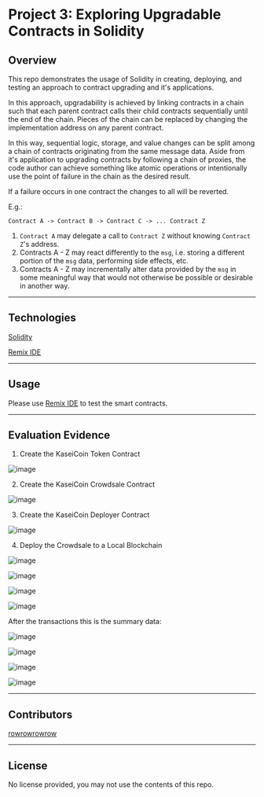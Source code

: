 # Project 3: Exploring Upgradable Contracts in Solidity

## Overview

This repo demonstrates the usage of Solidity in creating, deploying, and testing an approach to contract upgrading and it's applications.

In this approach, upgradability is achieved by linking contracts in a chain such that each parent contract calls their child contracts sequentially until the end of the chain. Pieces of the chain can be replaced by changing the implementation address on any parent contract.

In this way, sequential logic, storage, and value changes can be split among a chain of contracts originating from the same message data. Aside from it's application to upgrading contracts by following a chain of proxies, the code author can achieve something like atomic operations or intentionally use the point of failure in the chain as the desired result.

If a failure occurs in one contract the changes to all will be reverted. 

E.g.:

`Contract A -> Contract B -> Contract C -> ... Contract Z`


1. `Contract A` may delegate a call to `Contract Z` without knowing `Contract Z`'s address.
2. Contracts A - Z may react differently to the `msg`, i.e. storing a different portion of the `msg` data, performing side effects, etc.
3. Contracts A - Z may incrementally alter data provided by the `msg` in some meaningful way that would not otherwise be possible or desirable in another way.

---

## Technologies

[Solidity](https://soliditylang.org/)

[Remix IDE](https://remix.ethereum.org/)

---

## Usage

Please use [Remix IDE](https://remix.ethereum.org/) to test the smart contracts.

---

## Evaluation Evidence

1. Create the KaseiCoin Token Contract

![image](images/kaseicoin_compilation_evidence.png?raw=true "images/kaseicoin_compilation_evidence.png") 

2. Create the KaseiCoin Crowdsale Contract

![image](images/kaseicoincrowdsale_compilation_evidence.png?raw=true "images/kaseicoincrowdsale_compilation_evidence.png") 

3. Create the KaseiCoin Deployer Contract

![image](images/kaseicoincrowdsaledeployer_compilation_evidence.png?raw=true "images/kaseicoincrowdsaledeployer_compilation_evidence.png") 

4. Deploy the Crowdsale to a Local Blockchain

![image](images/kaseicoindeployer_deployed.png?raw=true "images/kaseicoindeployer_deployed.png") 

![image](images/buytokens.png?raw=true "images/buytokens.png") 

![image](images/increaseallowance.png?raw=true "images/increaseallowance.png") 

![image](images/sendkai.png?raw=true "images/sendkai.png") 


After the transactions this is the summary data:

![image](images/totalsupply.png?raw=true "images/totalsupply.png") 

![image](images/weiraised.png?raw=true "images/weiraised.png") 

![image](images/balance_account1.png?raw=true "images/balance_account1.png") 

![image](images/balance_account2.png?raw=true "images/balance_account2.png") 

---

## Contributors

[rowrowrowrow](https://github.com/rowrowrowrow)

---

## License

No license provided, you may not use the contents of this repo.
